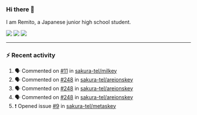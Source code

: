 ### Hi there 👋

I am Remito, a Japanese junior high school student.

[![](https://img.shields.io/mastodon/follow/000000001?domain=https%3A%2F%2Fchillout.chat&style=social)](https://chillout.chat/@remito)
[![](https://img.shields.io/badge/discord-%236C54E8.svg?&style=flat&logo=discord&logoColor=white)](https://discord.com/users/786524349015261204)
[![](https://img.shields.io/badge/Keybase-%23E3E049.svg?&style=flat&logo=Keybase&logoColor=black)](https://keybase.io/remito)

---

### ⚡ Recent activity

<!--START_SECTION:activity--> 
1. 🗣 Commented on [#11](https://github.com/sakura-tel/milkey/issues/11) in [sakura-tel/milkey](https://github.com/sakura-tel/milkey)
2. 🗣 Commented on [#248](https://github.com/sakura-tel/areionskey/issues/248) in [sakura-tel/areionskey](https://github.com/sakura-tel/areionskey)
3. 🗣 Commented on [#248](https://github.com/sakura-tel/areionskey/issues/248) in [sakura-tel/areionskey](https://github.com/sakura-tel/areionskey)
4. 🗣 Commented on [#248](https://github.com/sakura-tel/areionskey/issues/248) in [sakura-tel/areionskey](https://github.com/sakura-tel/areionskey)
5. ❗️ Opened issue [#9](https://github.com/sakura-tel/metaskey/issues/9) in [sakura-tel/metaskey](https://github.com/sakura-tel/metaskey)
<!--END_SECTION:activity-->

